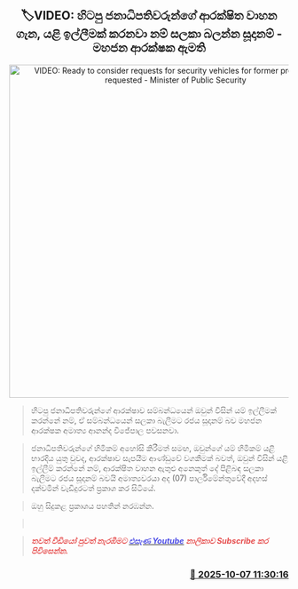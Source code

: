 <p align='center'><b><h2 align='center' title='VIDEO: Ready to consider requests for security vehicles for former presidents if requested - Minister of Public Security'>🏷VIDEO: හිටපු ජනාධිපතිවරුන්ගේ ආරක්ෂිත වාහන ගැන, යළි ඉල්ලීමක් කරනවා නම් සලකා බලන්න සූදානම් - මහජන ආරක්ෂක ඇමති</h2></b></p>
<p align='center'><img src='https://helakuru.sgp1.cdn.digitaloceanspaces.com/esana/images/lib/ananda-wijepala-minister-parliment.jpg' width='600' alt='VIDEO: Ready to consider requests for security vehicles for former presidents if requested - Minister of Public Security'></p>

> හිටපු ජනාධිපතිවරුන්ගේ ආරක්ෂාව සම්බන්ධයෙන් ඔවුන් විසින් යම් ඉල්ලීමක් කරන්නේ නම්, ඒ සම්බන්ධයෙන් සලකා බැලීමට රජය සූදානම් බව මහජන ආරක්ෂක අමාත්‍ය ආනන්ද විජේපාල පවසනවා.

> ජනාධිපතිවරුන්ගේ හිමිකම් අහෝසි කිරීමත් සමඟ, ඔවුන්ගේ යම් හිමිකම් යළි භාරදිය යුතු වුවද, ආරක්ෂාව සැපයීම ආණ්ඩුවේ වගකීමක් බවත්, ඔවුන් විසින් යළි ඉල්ලීම් කරන්නේ නම්, ආරක්ෂිත වාහන ඇතුළු අනෙකුත් ‍දේ පිළිබඳ සලකා බැලීමට රජය සූදානම් බවයි අමාත්‍යවරයා අද (07) පාර්ලිමේන්තුවේදී අදහස් දක්වමින් වැඩිදුරටත් ප්‍රකාශ කර සිටියේ.

> ඔහු සිදුකළ ප්‍රකාශය පහතින් නරඹන්න.

>  

> <span style='color:#e64d4d'><em><strong>තවත් වීඩියෝ පුවත් නැරඹීමට </strong></em></span><a href='https://youtube.com/@esanamedia?si=UZCWEZmqFcpzlvdV'><span style='color:#4d4de6'><em><strong>එසැණ Youtube</strong></em></span></a><span style='color:#e64d4d'><em><strong> නාලිකාව Subscribe කර පිවිසෙන්න.</strong></em></span>



<h3 align='right'><a href='https://www.helakuru.lk/esana/p/114259/'>📅 2025-10-07 11:30:16</a></h3>
